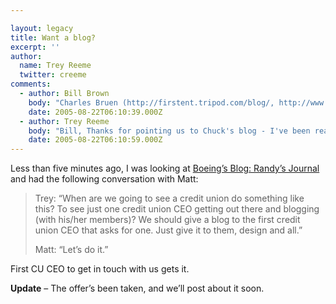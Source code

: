 ```yaml
---

layout: legacy
title: Want a blog?
excerpt: ''
author:
  name: Trey Reeme
  twitter: creeme
comments:
  - author: Bill Brown
    body: "Charles Bruen (http://firstent.tripod.com/blog/, http://www.firstent.org/) Entertainment Credit Union's President/CEO, has been blogging for well over a year now."
    date: 2005-08-22T06:10:39.000Z
  - author: Trey Reeme
    body: "Bill, Thanks for pointing us to Chuck's blog - I've been reading his for a while now, and I think he does a great job - he posts almost daily, and has a knack for keeping up with industry news while it's hot off the presses!\r\n\r\nI guess I should clarify what I meant by \"To see just one credit union CEO getting out there and blogging.\" I'm revising the post to make sure it captures what I meant - blogging with his/her members. Chuck's is more geared to his peers in the industry.\r\n\r\nVerity Credit Union comes as close as anyone else, but it's not the CEO who's a regular writer on the blog. We're looking for someone who will step out with members like Randy at Boeing is doing with his customers. As of right now (noon on Monday) still no takers.\r\n\r\nHope this clears it up a little, and we certainly appreciate your comment and getting Chuck's link out there."
    date: 2005-08-22T06:10:59.000Z
---
```


<p>Less than five minutes ago, I was looking at <a href='http://www.boeing.com/randy/'>Boeing&#8217;s Blog: Randy&#8217;s Journal</a> and had the following conversation with Matt:</p>
<blockquote><p>Trey: &#8220;When are we going to see a credit union do something like this?  To see just one credit union <span class='caps'><span class="caps">CEO</span></span> getting out there and blogging (with his/her members)?  We should give a blog to the first credit union <span class='caps'><span class="caps">CEO</span></span> that asks for one.  Just give it to them, design and all.&#8221;</p>
<p>Matt: &#8220;Let&#8217;s do it.&#8221;</p></blockquote>
<p>First <span class='caps'><span class="caps">CU CEO</span></span> to get in touch with us gets it.</p>
<p><strong>Update</strong> &#8211; The offer&#8217;s been taken, and we&#8217;ll post about it soon.</p>